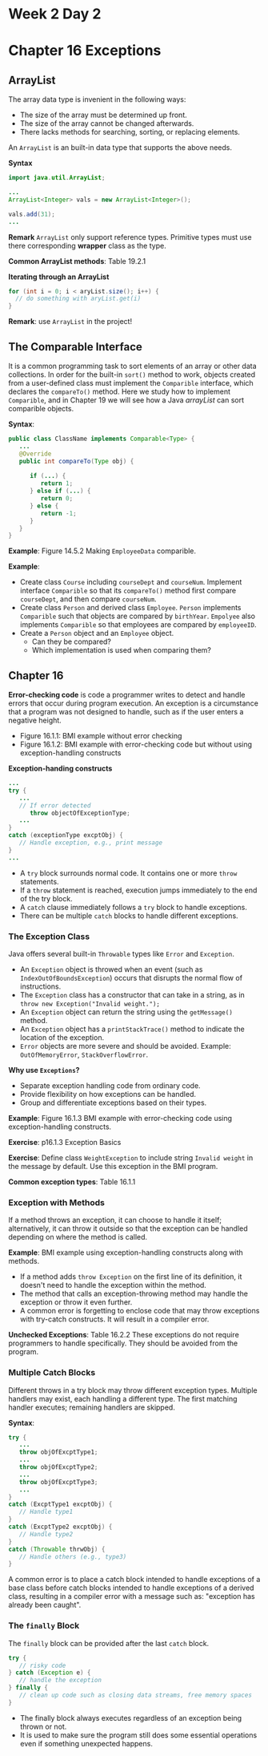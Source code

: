 # Week 2 Day 2
# Chapter 16 Exceptions

## ArrayList

The array data type is invenient in the following ways:
- The size of the array must be determined up front.
- The size of the array cannot be changed afterwards.
- There lacks methods for searching, sorting, or replacing elements.

An `ArrayList` is an built-in data type that supports the above needs.

**Syntax**
```java
import java.util.ArrayList;

...
ArrayList<Integer> vals = new ArrayList<Integer>();

vals.add(31);
...
```

**Remark** `ArrayList` only support reference types. Primitive types must use there corresponding **wrapper** class as the type.

**Common ArrayList methods**: Table 19.2.1

**Iterating through an ArrayList**

```java
for (int i = 0; i < aryList.size(); i++) {
  // do something with aryList.get(i)
}
```

**Remark**: use `ArrayList` in the project!



## The Comparable Interface
It is a common programming task to sort elements of an array or other data collections. In order for the built-in `sort()` method to work, objects created from a user-defined class must implement the `Comparible` interface, which declares the `compareTo()` method. Here we study how to implement `Comparible`, and in Chapter 19 we will see how a Java *arrayList* can sort comparible objects.

**Syntax**:
```java
public class ClassName implements Comparable<Type> {
   ...
   @Override
   public int compareTo(Type obj) {
   
      if (...) {
         return 1;
      } else if (...) {
         return 0;
      } else {
         return -1;
      }
   }
}
```

**Example**: Figure 14.5.2 Making `EmployeeData` comparible.

**Example**: 
- Create class `Course` including `courseDept` and `courseNum`. Implement interface `Comparible` so that its `compareTo()` method first compare `courseDept`, and then compare `courseNum`.
- Create class `Person` and derived class `Employee`. `Person` implements `Comparible` such that objects are compared by `birthYear`. `Empolyee` also implements `Comparible` so that employees are compared by `employeeID`. 
- Create a `Person` object and an `Employee` object.
   - Can they be compared?
   - Which implementation is used when comparing them?

## Chapter 16
**Error-checking code** is code a programmer writes to detect and handle errors that occur during program execution. An exception is a circumstance that a program was not designed to handle, such as if the user enters a negative height.

- Figure 16.1.1: BMI example without error checking
- Figure 16.1.2: BMI example with error-checking code but without using exception-handling constructs

**Exception-handing constructs**
```java
...
try {
   ...   
   // If error detected
      throw objectOfExceptionType;
   ...
}
catch (exceptionType excptObj) {
   // Handle exception, e.g., print message
}
...
```
- A `try` block surrounds normal code. It contains one or more `throw` statements.
- If a `throw` statement is reached, execution jumps immediately to the end of the try block.
- A `catch` clause immediately follows a `try` block to handle exceptions.
- There can be multiple `catch` blocks to handle different exceptions.

### The Exception Class
Java offers several built-in `Throwable` types like `Error` and `Exception`. 
- An `Exception` object is throwed when an event (such as `IndexOutOfBoundsException`) occurs that disrupts the normal flow of instructions.
- The `Exception` class has a constructor that can take in a string, as in `throw new Exception("Invalid weight.");`
- An `Exception` object can return the string using the `getMessage()` method.
- An `Exception` object has a `printStackTrace()` method to indicate the location of the exception.
- `Error` objects are more severe and should be avoided. Example: `OutOfMemoryError`, `StackOverflowError`.

**Why use `Exceptions`?**
- Separate exception handling code from ordinary code.
- Provide flexibility on how exceptions can be handled.
- Group and differentiate exceptions based on their types.

**Example**: Figure 16.1.3 BMI example with error-checking code using exception-handling constructs.

**Exercise**: p16.1.3 Exception Basics

**Exercise**: Define class `WeightException` to include string `Invalid weight` in the message by default. Use this exception in the BMI program.

**Common exception types**: Table 16.1.1

### Exception with Methods

If a method throws an exception, it can choose to handle it itself; alternatively, it can throw it outside so that the exception can be handled depending on where the method is called.

**Example**: BMI example using exception-handling constructs along with methods.
- If a method adds `throw Exception` on the first line of its definition, it doesn't need to handle the exception within the method.
- The method that calls an exception-throwing method may handle the exception or throw it even further.
- A common error is forgetting to enclose code that may throw exceptions with try-catch constructs. It will result in a compiler error.

**Unchecked Exceptions**: Table 16.2.2 These exceptions do not require programmers to handle specifically. They should be avoided from the program.

### Multiple Catch Blocks

Different throws in a try block may throw different exception types. Multiple handlers may exist, each handling a different type. The first matching handler executes; remaining handlers are skipped.

**Syntax**:
```java
try {
   ...
   throw objOfExcptType1;
   ...
   throw objOfExcptType2;
   ...
   throw objOfExcptType3;
   ...
}
catch (ExcptType1 excptObj) {
   // Handle type1
}
catch (ExcptType2 excptObj) {
   // Handle type2
}
catch (Throwable thrwObj) {
   // Handle others (e.g., type3)
}
```

A common error is to place a catch block intended to handle exceptions of a base class before catch blocks intended to handle exceptions of a derived class, resulting in a compiler error with a message such as: "exception has already been caught".

### The `finally` Block

The `finally` block can be provided after the last `catch` block.
```java
try {
   // risky code
} catch (Exception e) {
   // handle the exception
} finally {
   // clean up code such as closing data streams, free memory spaces
}
```
- The finally block always executes regardless of an exception being thrown or not.
- It is used to make sure the program still does some essential operations even if something unexpected happens.
